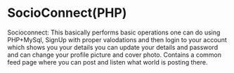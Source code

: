 # SocioConnect(PHP)
Socioconnect: This basically performs basic operations one can do using PHP+MySql, SignUp with proper valodations and then login to your account which shows you your details you can update your details and password and can change your profile picture and cover photo. Contains a common feed page where you can post and listen what world is posting there.
